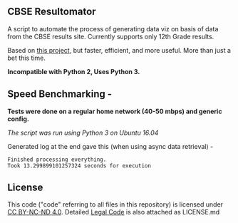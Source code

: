 ## CBSE Resultomator

A script to automate the process of generating data viz on basis of data from the CBSE results site.
Currently supports only 12th Grade results.

Based on [this project](https://github.com/anshuman73/2016-CBSE-Grade-12-Results), but faster, efficient, and more useful.
More than just a bet this time.


**Incompatible with Python 2, Uses Python 3.**


## Speed Benchmarking -

**Tests were done on a regular home network (40-50 mbps) and generic config.**

*The script was run using Python 3 on Ubuntu 16.04*

Generated log at the end gave this (when using async data retrieval) -

```
Finished processing everything.
Took 13.299899101257324 seconds for execution

```

## License

This code ("code" referring to all files in this repository) is licensed under [CC BY-NC-ND 4.0](https://creativecommons.org/licenses/by-nc-nd/4.0/).
Detailed [Legal Code](https://creativecommons.org/licenses/by-nc-nd/4.0/legalcode) is also attached as LICENSE.md

